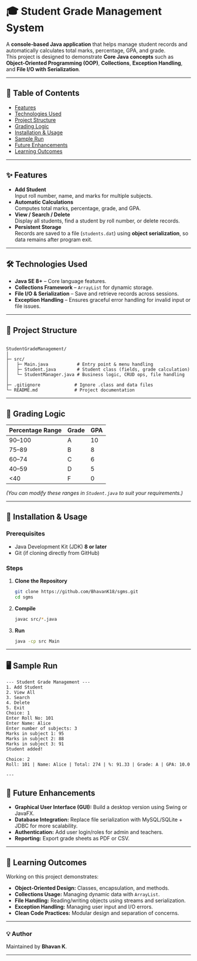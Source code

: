 # 🎓 Student Grade Management System 

A **console-based Java application** that helps manage student records and automatically calculates total marks, percentage, GPA, and grade.  
This project is designed to demonstrate **Core Java concepts** such as **Object-Oriented Programming (OOP)**, **Collections**, **Exception Handling**, and **File I/O with Serialization**.

---

## 📑 Table of Contents
- [Features](#Features)
- [Technologies Used](#technologies-used)
- [Project Structure](#project-structure)
- [Grading Logic](#grading-logic)
- [Installation & Usage](#installation--usage)
- [Sample Run](#sample-run)
- [Future Enhancements](#future-enhancements)
- [Learning Outcomes](#learning-outcomes)

---

## ✨ Features
- **Add Student**  
  Input roll number, name, and marks for multiple subjects.
- **Automatic Calculations**  
  Computes total marks, percentage, grade, and GPA.
- **View / Search / Delete**  
  Display all students, find a student by roll number, or delete records.
- **Persistent Storage**  
  Records are saved to a file (`students.dat`) using **object serialization**, so data remains after program exit.

---

## 🛠️ Technologies Used
- **Java SE 8+** – Core language features.
- **Collections Framework** – `ArrayList` for dynamic storage.
- **File I/O & Serialization** – Save and retrieve records across sessions.
- **Exception Handling** – Ensures graceful error handling for invalid input or file issues.

---

## 📂 Project Structure
```

StudentGradeManagement/
│
├─ src/
│   ├─ Main.java           # Entry point & menu handling
│   ├─ Student.java        # Student class (fields, grade calculation)
│   └─ StudentManager.java # Business logic, CRUD ops, file handling
│
├─ .gitignore             # Ignore .class and data files
└─ README.md              # Project documentation

````

---

## 🧮 Grading Logic
| Percentage Range | Grade | GPA |
|------------------|-------|-----|
| 90–100           | A     | 10  |
| 75–89            | B     | 8   |
| 60–74            | C     | 6   |
| 40–59            | D     | 5   |
| <40              | F     | 0   |

*(You can modify these ranges in `Student.java` to suit your requirements.)*

---

## 🚀 Installation & Usage

### Prerequisites
- Java Development Kit (JDK) **8 or later**
- Git (if cloning directly from GitHub)

### Steps
1. **Clone the Repository**
   ```bash
   git clone https://github.com/BhavanK18/sgms.git
   cd sgms
   ```

2. **Compile**

   ```bash
   javac src/*.java
   ```

3. **Run**

   ```bash
   java -cp src Main
   ```

---

## 🖥️ Sample Run
```
--- Student Grade Management ---
1. Add Student
2. View All
3. Search
4. Delete
5. Exit
Choice: 1
Enter Roll No: 101
Enter Name: Alice
Enter number of subjects: 3
Marks in subject 1: 95
Marks in subject 2: 88
Marks in subject 3: 91
Student added!

Choice: 2
Roll: 101 | Name: Alice | Total: 274 | %: 91.33 | Grade: A | GPA: 10.0

---
```
## 🔮 Future Enhancements

* **Graphical User Interface (GUI):** Build a desktop version using Swing or JavaFX.
* **Database Integration:** Replace file serialization with MySQL/SQLite + JDBC for more scalability.
* **Authentication:** Add user login/roles for admin and teachers.
* **Reporting:** Export grade sheets as PDF or CSV.

---

## 🎯 Learning Outcomes

Working on this project demonstrates:

* **Object-Oriented Design:** Classes, encapsulation, and methods.
* **Collections Usage:** Managing dynamic data with `ArrayList`.
* **File Handling:** Reading/writing objects using streams and serialization.
* **Exception Handling:** Managing user input and I/O errors.
* **Clean Code Practices:** Modular design and separation of concerns.

---

### 💡 Author

Maintained by **Bhavan K**.

---
